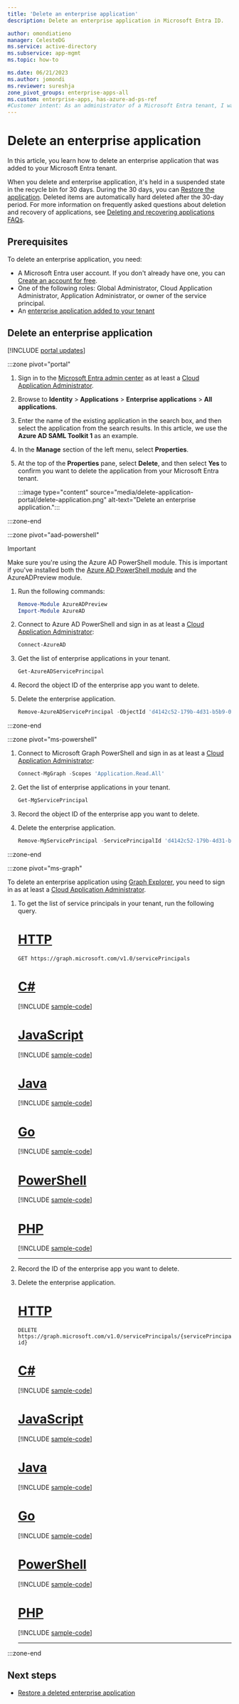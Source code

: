```yaml
---
title: 'Delete an enterprise application'
description: Delete an enterprise application in Microsoft Entra ID.

author: omondiatieno
manager: CelesteDG
ms.service: active-directory
ms.subservice: app-mgmt
ms.topic: how-to

ms.date: 06/21/2023
ms.author: jomondi
ms.reviewer: sureshja
zone_pivot_groups: enterprise-apps-all
ms.custom: enterprise-apps, has-azure-ad-ps-ref
#Customer intent: As an administrator of a Microsoft Entra tenant, I want to delete an enterprise application.
---
```


# Delete an enterprise application

In this article, you learn how to delete an enterprise application that was added to your Microsoft Entra tenant. 

When you delete and enterprise application, it's held in a suspended state in the recycle bin for 30 days. During the 30 days, you can [Restore the application](restore-application.md). Deleted items are automatically hard deleted after the 30-day period. For more information on frequently asked questions about deletion and recovery of applications, see [Deleting and recovering applications FAQs](delete-recover-faq.yml).


## Prerequisites

To delete an enterprise application, you need:

- A Microsoft Entra user account. If you don't already have one, you can [Create an account for free](https://azure.microsoft.com/free/?WT.mc_id=A261C142F).
- One of the following roles: Global Administrator, Cloud Application Administrator, Application Administrator, or owner of the service principal.
- An [enterprise application added to your tenant](add-application-portal.md)

## Delete an enterprise application

[!INCLUDE [portal updates](~/includes/portal-update.md)]

:::zone pivot="portal"

1. Sign in to the [Microsoft Entra admin center](https://entra.microsoft.com) as at least a [Cloud Application Administrator](~/identity/role-based-access-control/permissions-reference.md#cloud-application-administrator). 
1. Browse to **Identity** > **Applications** > **Enterprise applications** > **All applications**.
1. Enter the name of the existing application in the search box, and then select the application from the search results. In this article, we use the **Azure AD SAML Toolkit 1** as an example.
1. In the **Manage** section of the left menu, select **Properties**.
1. At the top of the **Properties** pane, select **Delete**, and then select **Yes** to confirm you want to delete the application from your Microsoft Entra tenant.

    :::image type="content" source="media/delete-application-portal/delete-application.png" alt-text="Delete an enterprise application.":::

:::zone-end

:::zone pivot="aad-powershell"

> [!IMPORTANT]
> Make sure you're using the Azure AD PowerShell module. This is important if you've installed both the [Azure AD PowerShell module](/powershell/module/azuread/?preserve-view=true&view=azureadps-2.0) and the AzureADPreview module.
1. Run the following commands:

    ```powershell
    Remove-Module AzureADPreview
    Import-Module AzureAD
    ```

1. Connect to Azure AD PowerShell and sign in as at least a [Cloud Application Administrator](~/identity/role-based-access-control/permissions-reference.md#cloud-application-administrator):

   ```powershell
   Connect-AzureAD
   ```
1. Get the list of enterprise applications in your tenant.
   
   ```powershell
   Get-AzureADServicePrincipal
   ```
1. Record the object ID of the enterprise app you want to delete.
1. Delete the enterprise application.
   
   ```powershell
   Remove-AzureADServicePrincipal -ObjectId 'd4142c52-179b-4d31-b5b9-08940873507b'
   ```
:::zone-end

:::zone pivot="ms-powershell"

1. Connect to Microsoft Graph PowerShell and sign in as at least a [Cloud Application Administrator](~/identity/role-based-access-control/permissions-reference.md#cloud-application-administrator):

   ```powershell
   Connect-MgGraph -Scopes 'Application.Read.All'
   ```

1. Get the list of enterprise applications in your tenant.
   
   ```powershell
   Get-MgServicePrincipal
   ```

1. Record the object ID of the enterprise app you want to delete.

1. Delete the enterprise application.
   
   ```powershell
   Remove-MgServicePrincipal -ServicePrincipalId 'd4142c52-179b-4d31-b5b9-08940873507b'
   ```

:::zone-end

:::zone pivot="ms-graph"

To delete an enterprise application using [Graph Explorer](https://developer.microsoft.com/graph/graph-explorer), you need to sign in as at least a [Cloud Application Administrator](~/identity/role-based-access-control/permissions-reference.md#cloud-application-administrator).

1. To get the list of service principals in your tenant, run the following query.

   # [HTTP](#tab/http)
   ```http
   GET https://graph.microsoft.com/v1.0/servicePrincipals
   ```

   # [C#](#tab/csharp)
   [!INCLUDE [sample-code](~/../microsoft-graph/api-reference/v1.0/includes/snippets/csharp/list-serviceprincipal-csharp-snippets.md)]

   # [JavaScript](#tab/javascript)
   [!INCLUDE [sample-code](~/../microsoft-graph/api-reference/v1.0/includes/snippets/javascript/list-serviceprincipal-javascript-snippets.md)]

   # [Java](#tab/java)
   [!INCLUDE [sample-code](~/../microsoft-graph/api-reference/v1.0/includes/snippets/java/list-serviceprincipal-java-snippets.md)]

   # [Go](#tab/go)
   [!INCLUDE [sample-code](~/../microsoft-graph/api-reference/v1.0/includes/snippets/go/list-serviceprincipal-go-snippets.md)]

   # [PowerShell](#tab/powershell)
   [!INCLUDE [sample-code](~/../microsoft-graph/api-reference/v1.0/includes/snippets/powershell/list-serviceprincipal-powershell-snippets.md)]

   # [PHP](#tab/php)
   [!INCLUDE [sample-code](~/../microsoft-graph/api-reference/v1.0/includes/snippets/php/list-serviceprincipal-php-snippets.md)]

   ---

2. Record the ID of the enterprise app you want to delete.
3. Delete the enterprise application.
   
   # [HTTP](#tab/http)
   ```http
   DELETE https://graph.microsoft.com/v1.0/servicePrincipals/{servicePrincipal-id}
   ```

   # [C#](#tab/csharp)
   [!INCLUDE [sample-code](~/../microsoft-graph/api-reference/v1.0/includes/snippets/csharp/delete-serviceprincipal-csharp-snippets.md)]

   # [JavaScript](#tab/javascript)
   [!INCLUDE [sample-code](~/../microsoft-graph/api-reference/v1.0/includes/snippets/javascript/delete-serviceprincipal-javascript-snippets.md)]

   # [Java](#tab/java)
   [!INCLUDE [sample-code](~/../microsoft-graph/api-reference/v1.0/includes/snippets/java/delete-serviceprincipal-java-snippets.md)]

   # [Go](#tab/go)
   [!INCLUDE [sample-code](~/../microsoft-graph/api-reference/v1.0/includes/snippets/go/delete-serviceprincipal-go-snippets.md)]

   # [PowerShell](#tab/powershell)
   [!INCLUDE [sample-code](~/../microsoft-graph/api-reference/v1.0/includes/snippets/powershell/delete-serviceprincipal-powershell-snippets.md)]

   # [PHP](#tab/php)
   [!INCLUDE [sample-code](~/../microsoft-graph/api-reference/v1.0/includes/snippets/php/delete-serviceprincipal-php-snippets.md)]

   ---

:::zone-end

## Next steps

- [Restore a deleted enterprise application](restore-application.md)
